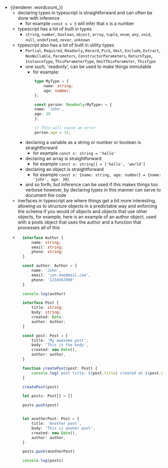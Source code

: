 - {{renderer :wordcount_}}
	- declaring types in typescript is straightforward and can often be done with inference
		- for example `const x = 3` will infer that x is a number
	- typescript has a lot of built in types
		- `string`, `number`, `boolean`, `object`, `array`, `tuple`, `enum`, `any`, `void`, `null`, `undefined`, `never`, `unknown`
	- typescript also has a lot of built in utility types
		- `Partial`, `Required`, `Readonly`, `Record`, `Pick`, `Omit`, `Exclude`, `Extract`, `NonNullable`, `Parameters`, `ConstructorParameters`, `ReturnType`, `InstanceType`, `ThisParameterType`, `OmitThisParameter`, `ThisType`
		- one such, 'readonly', can be used to make things immutable
			- for example:
			```typescript
				type MyType = {
					name: string;
					age: number;
				};

				const person: Readonly<MyType> = {
				name: 'John',
				age: 30
				};

				// This will cause an error
				person.age = 31;
			```
		- declaring a variable as a string or number or boolean is straightforward
			- for example `const x: string = 'hello'`
		- declaring an array is straightforward
			- for example `const x: string[] = ['hello', 'world']`
		- declaring an object is straightforward
			- for example `const x: {name: string, age: number} = {name: 'john', age: 30}`
		- and so forth, but inference can be used if this makes things too verbose however, by declaring types in this manner can serve to document the code
	- inerfaces in typescript are where things get a bit more interesting, allowing us to structure objects in a predictable way and enforcing the schema if you would of objects and objects that use other objects, for example, here is an example of an author object, used with a posts object that uses the author and a function that processes all of this
	- ```typescript
		interface Author {
			name: string;
			email: string;
			phone: string;
		}

		const author: Author = {
			name: 'John',
			email: 'jon.doe@mail.com',
			phone: '1234567890'
		}

		console.log(author)

		interface Post {
			title: string;
			body: string;
			created: Date;
			author: Author;
		}

		const post: Post = {
			title: 'My awesome post',
			body: 'This is the body',
			created: new Date(),
			author: author,
		}

		function createPost(post: Post) {
			console.log(`post title: ${post.title} created at ${post.created} by ${post.author.name} email: ${post.author.email}`)
		}

		createPost(post)

		let posts: Post[] = []

		posts.push(post)


		let anotherPost: Post = {
			title: 'Another post',
			body: 'This is anoher post',
			created: new Date(),
			author: author,
		}

		posts.push(anotherPost)

		console.log(posts)
	
	```